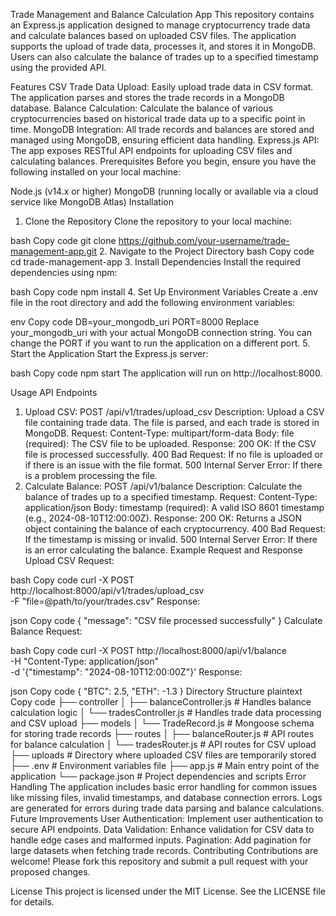 Trade Management and Balance Calculation App
This repository contains an Express.js application designed to manage cryptocurrency trade data and calculate balances based on uploaded CSV files. The application supports the upload of trade data, processes it, and stores it in MongoDB. Users can also calculate the balance of trades up to a specified timestamp using the provided API.

Features
CSV Trade Data Upload: Easily upload trade data in CSV format. The application parses and stores the trade records in a MongoDB database.
Balance Calculation: Calculate the balance of various cryptocurrencies based on historical trade data up to a specific point in time.
MongoDB Integration: All trade records and balances are stored and managed using MongoDB, ensuring efficient data handling.
Express.js API: The app exposes RESTful API endpoints for uploading CSV files and calculating balances.
Prerequisites
Before you begin, ensure you have the following installed on your local machine:

Node.js (v14.x or higher)
MongoDB (running locally or available via a cloud service like MongoDB Atlas)
Installation
1. Clone the Repository
Clone the repository to your local machine:

bash
Copy code
git clone https://github.com/your-username/trade-management-app.git
2. Navigate to the Project Directory
bash
Copy code
cd trade-management-app
3. Install Dependencies
Install the required dependencies using npm:

bash
Copy code
npm install
4. Set Up Environment Variables
Create a .env file in the root directory and add the following environment variables:

env
Copy code
DB=your_mongodb_uri
PORT=8000
Replace your_mongodb_uri with your actual MongoDB connection string.
You can change the PORT if you want to run the application on a different port.
5. Start the Application
Start the Express.js server:

bash
Copy code
npm start
The application will run on http://localhost:8000.

Usage
API Endpoints
1. Upload CSV: POST /api/v1/trades/upload_csv
Description: Upload a CSV file containing trade data. The file is parsed, and each trade is stored in MongoDB.
Request:
Content-Type: multipart/form-data
Body:
file (required): The CSV file to be uploaded.
Response:
200 OK: If the CSV file is processed successfully.
400 Bad Request: If no file is uploaded or if there is an issue with the file format.
500 Internal Server Error: If there is a problem processing the file.
2. Calculate Balance: POST /api/v1/balance
Description: Calculate the balance of trades up to a specified timestamp.
Request:
Content-Type: application/json
Body:
timestamp (required): A valid ISO 8601 timestamp (e.g., 2024-08-10T12:00:00Z).
Response:
200 OK: Returns a JSON object containing the balance of each cryptocurrency.
400 Bad Request: If the timestamp is missing or invalid.
500 Internal Server Error: If there is an error calculating the balance.
Example Request and Response
Upload CSV
Request:

bash
Copy code
curl -X POST http://localhost:8000/api/v1/trades/upload_csv \
  -F "file=@path/to/your/trades.csv"
Response:

json
Copy code
{
  "message": "CSV file processed successfully"
}
Calculate Balance
Request:

bash
Copy code
curl -X POST http://localhost:8000/api/v1/balance \
  -H "Content-Type: application/json" \
  -d '{"timestamp": "2024-08-10T12:00:00Z"}'
Response:

json
Copy code
{
  "BTC": 2.5,
  "ETH": -1.3
}
Directory Structure
plaintext
Copy code
├── controller
│   ├── balanceController.js  # Handles balance calculation logic
│   └── tradesController.js   # Handles trade data processing and CSV upload
├── models
│   └── TradeRecord.js        # Mongoose schema for storing trade records
├── routes
│   ├── balanceRouter.js      # API routes for balance calculation
│   └── tradesRouter.js       # API routes for CSV upload
├── uploads                   # Directory where uploaded CSV files are temporarily stored
├── .env                      # Environment variables file
├── app.js                    # Main entry point of the application
└── package.json              # Project dependencies and scripts
Error Handling
The application includes basic error handling for common issues like missing files, invalid timestamps, and database connection errors.
Logs are generated for errors during trade data parsing and balance calculations.
Future Improvements
User Authentication: Implement user authentication to secure API endpoints.
Data Validation: Enhance validation for CSV data to handle edge cases and malformed inputs.
Pagination: Add pagination for large datasets when fetching trade records.
Contributing
Contributions are welcome! Please fork this repository and submit a pull request with your proposed changes.

License
This project is licensed under the MIT License. See the LICENSE file for details.
